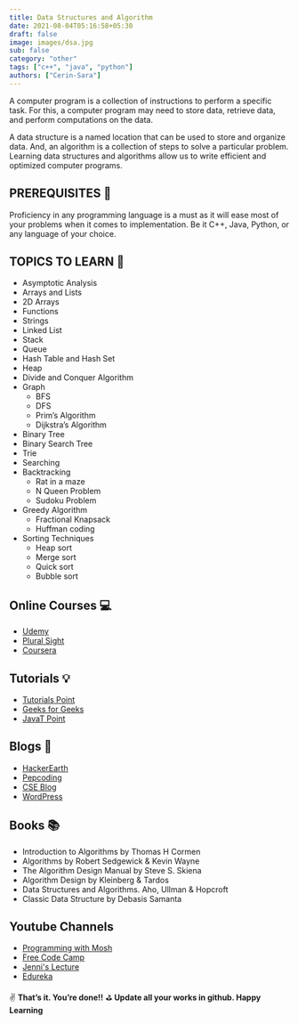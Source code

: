 ```yaml
---
title: Data Structures and Algorithm
date: 2021-08-04T05:16:58+05:30
draft: false
image: images/dsa.jpg
sub: false
category: "other"
tags: ["c++", "java", "python"]
authors: ["Cerin-Sara"]
---
```


A computer program is a collection of instructions to perform a specific task. For this, a computer program may need to store data, retrieve data, and perform computations on the data.

A data structure is a named location that can be used to store and organize data. And, an algorithm is a collection of steps to solve a particular problem. Learning data structures and algorithms allow us to write efficient and optimized computer programs.

## PREREQUISITES 🧳

Proficiency in any programming language is a must as it will ease most of your problems when it comes to implementation. Be it C++, Java, Python, or any language of your choice.

## TOPICS TO LEARN 📖

- Asymptotic Analysis
- Arrays and Lists
- 2D Arrays
- Functions
- Strings
- Linked List
- Stack
- Queue
- Hash Table and Hash Set
- Heap
- Divide and Conquer Algorithm
- Graph
  - BFS
  - DFS
  - Prim’s Algorithm
  - Dijkstra’s Algorithm
- Binary Tree
- Binary Search Tree
- Trie
- Searching
- Backtracking
  - Rat in a maze
  - N Queen Problem
  - Sudoku Problem
- Greedy Algorithm
  - Fractional Knapsack
  - Huffman coding
- Sorting Techniques
  - Heap sort
  - Merge sort
  - Quick sort
  - Bubble sort

## Online Courses 💻

- [Udemy](https://www.udemy.com/course/data-structures-in-java-for-noobs-lite-edition-algorithms-beginners/?ranmid=39197&raneaid=cuibqrbnhiw&ransiteid=cuibqrbnhiw-gnwx1e50avrgpa3bxdblwq&lsnpubid=cuibqrbnhiw&utm_source=aff-campaign&utm_medium=udemyads)
- [Plural Sight](https://www.pluralsight.com/courses/ads-part1?clickid=z-vyARVP4xyORfPwUx0Mo3QWUkBUFmQwO3fS2w0&irgwc=1&mpid=1193463&aid=7010a000001xAKZAA2&utm_medium=digital_affiliate&utm_campaign=1193463&utm_source=impactradius)
- [Coursera](https://www.coursera.org/learn/algorithms-part1?ranMID=40328&ranEAID=JVFxdTr9V80&ranSiteID=JVFxdTr9V80-o5dN2eEzfwZAVkF6B7VP5Q&siteID=JVFxdTr9V80-o5dN2eEzfwZAVkF6B7VP5Q&utm_content=10&utm_medium=partners&utm_source=linkshare&utm_campaign=JVFxdTr9V80)

## Tutorials 💡

- [Tutorials Point](https://www.tutorialspoint.com/data_structures_algorithms/index.htm)
- [Geeks for Geeks](https://www.geeksforgeeks.org/data-structures/)
- [JavaT Point](https://www.javatpoint.com/data-structure-tutorial)

## Blogs 📝

- [HackerEarth](https://www.hackerearth.com/blog/developers/7-steps-to-improve-your-data-structure-and-algorithm-skills/)
- [Pepcoding](https://www.pepcoding.com/resources/)
- [CSE Blog](http://www.cseblog.com/)
- [WordPress](https://kartikkukreja.wordpress.com/)

## Books 📚

- Introduction to Algorithms by Thomas H Cormen
- Algorithms by Robert Sedgewick & Kevin Wayne
- The Algorithm Design Manual by Steve S. Skiena
- Algorithm Design by Kleinberg & Tardos
- Data Structures and Algorithms. Aho, Ullman & Hopcroft
- Classic Data Structure by Debasis Samanta

## Youtube Channels

- [Programming with Mosh](https://www.youtube.com/watch?v=BBpAmxU_NQo)
- [Free Code Camp](https://www.youtube.com/watch?v=8hly31xKli0y)
- [Jenni's Lecture](https://www.youtube.com/watch?v=AT14lCXuMKI&list=PLdo5W4Nhv31bbKJzrsKfMpo_grxuLl8LU)
- [Edureka](https://www.youtube.com/watch?v=ZV1GwGA1QlY)

✌️ **That’s it. You’re done!!** ⛳ **Update all your works in github. Happy Learning**
